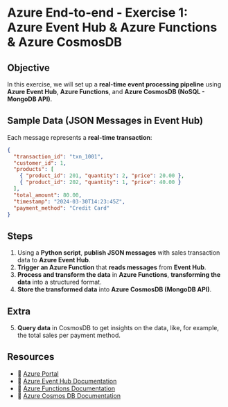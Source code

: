 # Azure End-to-end - Exercise 1: Azure Event Hub & Azure Functions & Azure CosmosDB

## **Objective**  

In this exercise, we will set up a **real-time event processing pipeline** using **Azure Event Hub**, **Azure Functions**, and **Azure CosmosDB (NoSQL - MongoDB API)**.  

## **Sample Data (JSON Messages in Event Hub)**  

Each message represents a **real-time transaction**:  

```json
{
  "transaction_id": "txn_1001",
  "customer_id": 1,
  "products": [
    { "product_id": 201, "quantity": 2, "price": 20.00 },
    { "product_id": 202, "quantity": 1, "price": 40.00 }
  ],
  "total_amount": 80.00,
  "timestamp": "2024-03-30T14:23:45Z",
  "payment_method": "Credit Card"
}
```

## **Steps**  

1. Using a **Python script**, **publish JSON messages** with sales transaction data to **Azure Event Hub**.  
2. **Trigger an Azure Function** that **reads messages** from **Event Hub**.  
3. **Process and transform the data** in **Azure Functions**, **transforming the data** into a structured format.  
4. **Store the transformed data** into **Azure CosmosDB (MongoDB API)**.  

## Extra

5. **Query data** in CosmosDB to get insights on the data, like, for example, the total sales per payment method. 

## **Resources**  

- 📌 [Azure Portal](https://portal.azure.com)  
- 📖 [Azure Event Hub Documentation](https://learn.microsoft.com/en-us/azure/event-hubs/event-hubs-about)  
- 📖 [Azure Functions Documentation](https://learn.microsoft.com/en-us/azure/azure-functions/)
- 📖 [Azure Cosmos DB Documentation](https://learn.microsoft.com/en-us/azure/cosmos-db/)